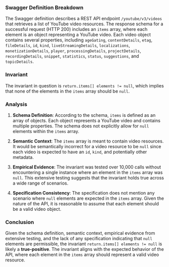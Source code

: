 ### Swagger Definition Breakdown

The Swagger definition describes a REST API endpoint `/youtube/v3/videos` that retrieves a list of YouTube video resources. The response schema for a successful request (HTTP 200) includes an `items` array, where each element is an object representing a YouTube video. Each video object contains several properties, including `ageGating`, `contentDetails`, `etag`, `fileDetails`, `id`, `kind`, `liveStreamingDetails`, `localizations`, `monetizationDetails`, `player`, `processingDetails`, `projectDetails`, `recordingDetails`, `snippet`, `statistics`, `status`, `suggestions`, and `topicDetails`.

### Invariant

The invariant in question is `return.items[] elements != null`, which implies that none of the elements in the `items` array should be `null`.

### Analysis

1. **Schema Definition**: According to the schema, `items` is defined as an array of objects. Each object represents a YouTube video and contains multiple properties. The schema does not explicitly allow for `null` elements within the `items` array.

2. **Semantic Context**: The `items` array is meant to contain video resources. It would be semantically incorrect for a video resource to be `null` since each video is expected to have an `id`, `kind`, and potentially other metadata.

3. **Empirical Evidence**: The invariant was tested over 10,000 calls without encountering a single instance where an element in the `items` array was `null`. This extensive testing suggests that the invariant holds true across a wide range of scenarios.

4. **Specification Consistency**: The specification does not mention any scenario where `null` elements are expected in the `items` array. Given the nature of the API, it is reasonable to assume that each element should be a valid video object.

### Conclusion

Given the schema definition, semantic context, empirical evidence from extensive testing, and the lack of any specification indicating that `null` elements are permissible, the invariant `return.items[] elements != null` is likely a **true-positive**. The invariant aligns with the expected behavior of the API, where each element in the `items` array should represent a valid video resource.
